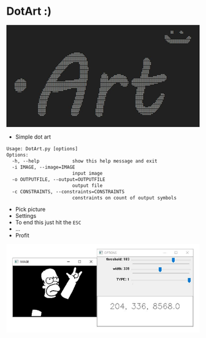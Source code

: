 # DotArt :)

![logo](/images/logo.jpg)

* Simple dot art

```
Usage: DotArt.py [options]
Options:
  -h, --help            show this help message and exit
  -i IMAGE, --image=IMAGE
                        input image
  -o OUTPUTFILE, --output=OUTPUTFILE
                        output file
  -c CONSTRAINTS, --constraints=CONSTRAINTS
                        constraints on count of output symbols
```

* Pick picture
* Settings
* To end this just hit the `ESC`
* ...
* Profit
 
![Example](/images/Example.JPG)